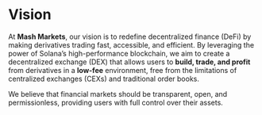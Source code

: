 # Vision

At **Mash Markets**, our vision is to redefine decentralized finance (DeFi) by making derivatives trading fast, accessible, and efficient. By leveraging the power of Solana’s high-performance blockchain, we aim to create a decentralized exchange (DEX) that allows users to **build, trade, and profit** from derivatives in a **low-fee** environment, free from the limitations of centralized exchanges (CEXs) and traditional order books.

We believe that financial markets should be transparent, open, and permissionless, providing users with full control over their assets.